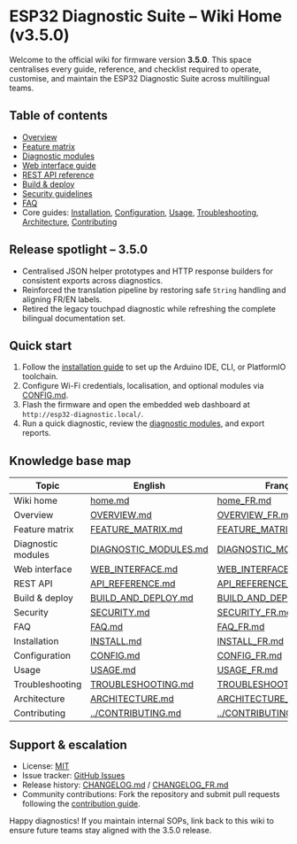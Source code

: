 # ESP32 Diagnostic Suite – Wiki Home (v3.5.0)

Welcome to the official wiki for firmware version **3.5.0**. This space centralises every guide, reference, and checklist required
to operate, customise, and maintain the ESP32 Diagnostic Suite across multilingual teams.

## Table of contents
- [Overview](OVERVIEW.md)
- [Feature matrix](FEATURE_MATRIX.md)
- [Diagnostic modules](DIAGNOSTIC_MODULES.md)
- [Web interface guide](WEB_INTERFACE.md)
- [REST API reference](API_REFERENCE.md)
- [Build & deploy](BUILD_AND_DEPLOY.md)
- [Security guidelines](SECURITY.md)
- [FAQ](FAQ.md)
- Core guides: [Installation](INSTALL.md), [Configuration](CONFIG.md), [Usage](USAGE.md), [Troubleshooting](TROUBLESHOOTING.md),
  [Architecture](ARCHITECTURE.md), [Contributing](../CONTRIBUTING.md)

## Release spotlight – 3.5.0
- Centralised JSON helper prototypes and HTTP response builders for consistent exports across diagnostics.
- Reinforced the translation pipeline by restoring safe `String` handling and aligning FR/EN labels.
- Retired the legacy touchpad diagnostic while refreshing the complete bilingual documentation set.

## Quick start
1. Follow the [installation guide](INSTALL.md) to set up the Arduino IDE, CLI, or PlatformIO toolchain.
2. Configure Wi-Fi credentials, localisation, and optional modules via [CONFIG.md](CONFIG.md).
3. Flash the firmware and open the embedded web dashboard at `http://esp32-diagnostic.local/`.
4. Run a quick diagnostic, review the [diagnostic modules](DIAGNOSTIC_MODULES.md), and export reports.

## Knowledge base map
| Topic | English | Français |
|-------|---------|----------|
| Wiki home | [home.md](home.md) | [home_FR.md](home_FR.md) |
| Overview | [OVERVIEW.md](OVERVIEW.md) | [OVERVIEW_FR.md](OVERVIEW_FR.md) |
| Feature matrix | [FEATURE_MATRIX.md](FEATURE_MATRIX.md) | [FEATURE_MATRIX_FR.md](FEATURE_MATRIX_FR.md) |
| Diagnostic modules | [DIAGNOSTIC_MODULES.md](DIAGNOSTIC_MODULES.md) | [DIAGNOSTIC_MODULES_FR.md](DIAGNOSTIC_MODULES_FR.md) |
| Web interface | [WEB_INTERFACE.md](WEB_INTERFACE.md) | [WEB_INTERFACE_FR.md](WEB_INTERFACE_FR.md) |
| REST API | [API_REFERENCE.md](API_REFERENCE.md) | [API_REFERENCE_FR.md](API_REFERENCE_FR.md) |
| Build & deploy | [BUILD_AND_DEPLOY.md](BUILD_AND_DEPLOY.md) | [BUILD_AND_DEPLOY_FR.md](BUILD_AND_DEPLOY_FR.md) |
| Security | [SECURITY.md](SECURITY.md) | [SECURITY_FR.md](SECURITY_FR.md) |
| FAQ | [FAQ.md](FAQ.md) | [FAQ_FR.md](FAQ_FR.md) |
| Installation | [INSTALL.md](INSTALL.md) | [INSTALL_FR.md](INSTALL_FR.md) |
| Configuration | [CONFIG.md](CONFIG.md) | [CONFIG_FR.md](CONFIG_FR.md) |
| Usage | [USAGE.md](USAGE.md) | [USAGE_FR.md](USAGE_FR.md) |
| Troubleshooting | [TROUBLESHOOTING.md](TROUBLESHOOTING.md) | [TROUBLESHOOTING_FR.md](TROUBLESHOOTING_FR.md) |
| Architecture | [ARCHITECTURE.md](ARCHITECTURE.md) | [ARCHITECTURE_FR.md](ARCHITECTURE_FR.md) |
| Contributing | [../CONTRIBUTING.md](../CONTRIBUTING.md) | [../CONTRIBUTING_FR.md](../CONTRIBUTING_FR.md) |

## Support & escalation
- License: [MIT](../LICENSE)
- Issue tracker: [GitHub Issues](https://github.com/ESP32-Diagnostic/ESP32-Diagnostic/issues)
- Release history: [CHANGELOG.md](../CHANGELOG.md) / [CHANGELOG_FR.md](../CHANGELOG_FR.md)
- Community contributions: Fork the repository and submit pull requests following the [contribution guide](../CONTRIBUTING.md).

Happy diagnostics! If you maintain internal SOPs, link back to this wiki to ensure future teams stay aligned with the 3.5.0 release.
